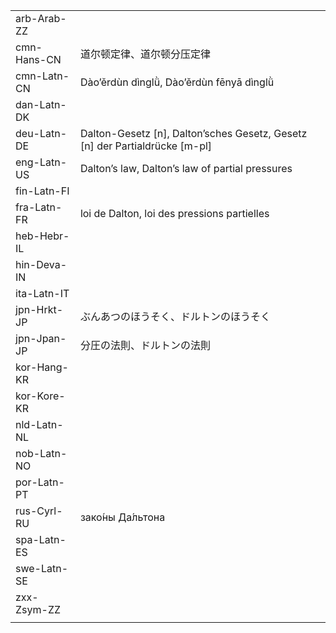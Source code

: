 | | | |
|-|-|-|
| arb-Arab-ZZ |  |  |
| cmn-Hans-CN | 道尔顿定律、道尔顿分压定律 |  |
| cmn-Latn-CN | Dào’ěrdùn dìnglǜ, Dào’ěrdùn fēnyā dìnglǜ |  |
| dan-Latn-DK |  |  |
| deu-Latn-DE | Dalton-Gesetz [n], Dalton’sches Gesetz, Gesetz [n] der Partialdrücke [m-pl] |  |
| eng-Latn-US | Dalton’s law, Dalton’s law of partial pressures |  |
| fin-Latn-FI |  |  |
| fra-Latn-FR | loi de Dalton, loi des pressions partielles |  |
| heb-Hebr-IL |  |  |
| hin-Deva-IN |  |  |
| ita-Latn-IT |  |  |
| jpn-Hrkt-JP | ぶんあつのほうそく、ドルトンのほうそく |  |
| jpn-Jpan-JP | 分圧の法則、ドルトンの法則 |  |
| kor-Hang-KR |  |  |
| kor-Kore-KR |  |  |
| nld-Latn-NL |  |  |
| nob-Latn-NO |  |  |
| por-Latn-PT |  |  |
| rus-Cyrl-RU | зако́ны Да́льтона |  |
| spa-Latn-ES |  |  |
| swe-Latn-SE |  |  |
| zxx-Zsym-ZZ |  |  |
|  |  |  |